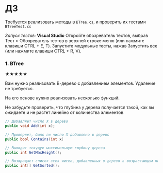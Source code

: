 # ДЗ 
Требуется реализовать методы в `BTree.cs`, и проверить их тестами `BTreeTest.cs`

*Запуск тестов:* 
**Visual Studio**
Откройте обозреватель тестов, выбрав Тест > Обозреватель тестов в верхней строке меню (или нажмите клавиши CTRL + E, T).
Запустите модульные тесты, нажав Запустить все (или нажмите клавиши CTRL + R, V).

### 1. BTree
★★★★★

Вам нужно реализовать B-дерево с добавлением элементов. Удаление не требуется. 

На его основе нужно реализовать несколько функций. 

Не забудьте проверить, что глубина у дерева получается такой, как вы ожидаете и не растет линейно от количества элементов. 
```C#
// Добавляет число X в дерево
public void Add(int x);
```
```C#
// Проверяет, было ли число X добавлено в дерево
public bool Contains(int x)
```
```C#
// Выводит текущую максимальную глубину дерева
public int GetMaxHeight();
```

```C#
// Возвращает список всех чисел, добавленных в дерево в возрастающем порядке
public int[] GetSorted();
```